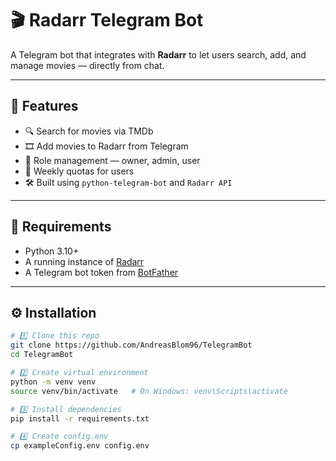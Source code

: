 # 🎬 Radarr Telegram Bot

A Telegram bot that integrates with **Radarr** to let users search, add, and manage movies — directly from chat.

---

## 🚀 Features
- 🔍 Search for movies via TMDb
- 🎞️ Add movies to Radarr from Telegram
- 👥 Role management — owner, admin, user
- 🎯 Weekly quotas for users
- 🛠️ Built using `python-telegram-bot` and `Radarr API`

---

## 🧰 Requirements
- Python 3.10+
- A running instance of [Radarr](https://radarr.video/)
- A Telegram bot token from [BotFather](https://t.me/BotFather)

---

## ⚙️ Installation

```bash
# 1️⃣ Clone this repo
git clone https://github.com/AndreasBlom96/TelegramBot
cd TelegramBot

# 2️⃣ Create virtual environment
python -m venv venv
source venv/bin/activate   # On Windows: venv\Scripts\activate

# 3️⃣ Install dependencies
pip install -r requirements.txt

# 4️⃣ Create config.env
cp exampleConfig.env config.env
